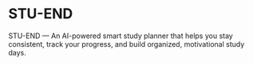 # STU-END
STU-END — An AI-powered smart study planner that helps you stay consistent, track your progress, and build organized, motivational study days.
